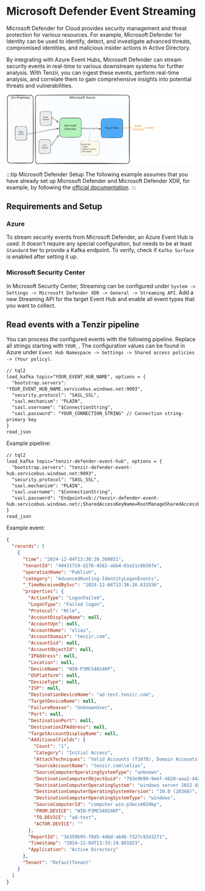 # Microsoft Defender Event Streaming

Microsoft Defender for Cloud provides security management and threat protection for various resources. For example, Microsoft Defender for Identity can be used to identify, detect, and investigate advanced threats, compromised identities, and malicious insider actions in Active Directory.

By integrating with Azure Event Hubs, Microsoft Defender can stream security events in real-time to various downstream systems for further analysis. With Tenzir, you can ingest these events, perform real-time analysis, and correlate them to gain comprehensive insights into potential threats and vulnerabilities.

![Event Streaming Architecture](architecture.excalidraw.svg)

:::tip Microsoft Defender Setup
The following example assumes that you have already set up Microsoft Defender and Microsoft Defender XDR, for example, by following the [official
documentation](https://learn.microsoft.com/en-us/azure/defender-for-cloud/connect-azure-subscription).
:::

## Requirements and Setup

### Azure

To stream security events from Microsoft Defender, an Azure Event Hub is used. It doesn't require any special configuration, but needs to be at least `Standard` tier to provide a Kafka endpoint. To verify, check if `Kafka Surface` is enabled after setting it up.

### Microsoft Security Center

In Microsoft Security Center, Streaming can be configured under `System -> Settings -> Microsoft Defender XDR -> General -> Streaming API`. Add a new Streaming API for the target Event Hub and enable all event types that you want to collect.

## Read events with a Tenzir pipeline

You can process the configured events with the following pipeline. Replace all strings starting with `YOUR_`. The configuration values can be found in Azure under `Event Hub Namespace -> Settings -> Shared access policies -> (Your policy)`.

```tql
// tql2
load_kafka topic="YOUR_EVENT_HUB_NAME", options = {
  "bootstrap.servers": "YOUR_EVENT_HUB_NAME.servicebus.windows.net:9093",
  "security.protocol": "SASL_SSL",
  "sasl.mechanism": "PLAIN",
  "sasl.username": "$ConnectionString",
  "sasl.password": "YOUR_CONNECTION_STRING" // Connection string-primary key
}
read_json
```

Example pipeline:

```tql
// tql2
load_kafka topic="tenzir-defender-event-hub", options = {
  "bootstrap.servers": "tenzir-defender-event-hub.servicebus.windows.net:9093",
  "security.protocol": "SASL_SSL",
  "sasl.mechanism": "PLAIN",
  "sasl.username": "$ConnectionString",
  "sasl.password": "Endpoint=sb://tenzir-defender-event-hub.servicebus.windows.net/;SharedAccessKeyName=RootManageSharedAccessKey;SharedAccessKey=SECRET123456"
}
read_json
```

Example event:

```json
{
  "records": [
    {
      "time": "2024-12-04T13:38:20.360851",
      "tenantId": "40431729-d276-4582-abb4-01e21c8b58fe",
      "operationName": "Publish",
      "category": "AdvancedHunting-IdentityLogonEvents",
      "_TimeReceivedBySvc": "2024-12-04T13:36:26.632556",
      "properties": {
        "ActionType": "LogonFailed",
        "LogonType": "Failed logon",
        "Protocol": "Ntlm",
        "AccountDisplayName": null,
        "AccountUpn": null,
        "AccountName": "elias",
        "AccountDomain": "tenzir.com",
        "AccountSid": null,
        "AccountObjectId": null,
        "IPAddress": null,
        "Location": null,
        "DeviceName": "WIN-P3MCS4024KP",
        "OSPlatform": null,
        "DeviceType": null,
        "ISP": null,
        "DestinationDeviceName": "ad-test.tenzir.com",
        "TargetDeviceName": null,
        "FailureReason": "UnknownUser",
        "Port": null,
        "DestinationPort": null,
        "DestinationIPAddress": null,
        "TargetAccountDisplayName": null,
        "AdditionalFields": {
          "Count": "1",
          "Category": "Initial Access",
          "AttackTechniques": "Valid Accounts (T1078), Domain Accounts (T1078.002)",
          "SourceAccountName": "tenzir.com\\elias",
          "SourceComputerOperatingSystemType": "unknown",
          "DestinationComputerObjectGuid": "793e9b90-9eef-4620-aaa2-442a22f81321",
          "DestinationComputerOperatingSystem": "windows server 2022 datacenter",
          "DestinationComputerOperatingSystemVersion": "10.0 (20348)",
          "DestinationComputerOperatingSystemType": "windows",
          "SourceComputerId": "computer win-p3mcs4024kp",
          "FROM.DEVICE": "WIN-P3MCS4024KP",
          "TO.DEVICE": "ad-test",
          "ACTOR.DEVICE": ""
        },
        "ReportId": "3d359b95-f8d5-4dbd-a64b-7327c92d32f1",
        "Timestamp": "2024-12-04T13:33:19.801823",
        "Application": "Active Directory"
      },
      "Tenant": "DefaultTenant"
    }
  ]
}
```
